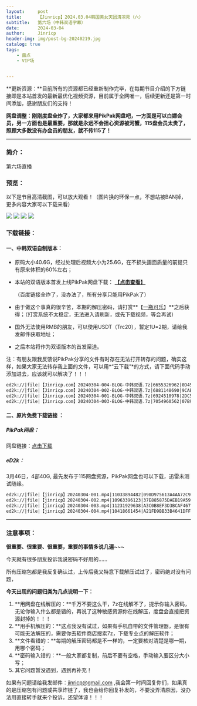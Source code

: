 ```yaml
---
layout:     post
title:      【Jinricp】2024.03.04韩国美女天团清凉秀（六）
subtitle:   第六场（中韩双语字幕）
date:       2024-03-04
author:     Jinricp
header-img: img/post-bg-20240219.jpg
catalog: true
tags:
    - 露点
    - VIP场


---
```


**更新资源：**目前所有的资源都已经重新制作完毕，在每期节目介绍的下方链接即是本站首发的最新最优化视频资源，目前属于全网唯一，后续更新还是第一时间添加，感谢朋友们的支持！

**网盘调整：刚刚度盘全炸了，大家都来用PikPak网盘吧，一方面是可以白嫖会员，另一方面也是最重要，那就是永远不会担心资源被河蟹，115盘会员太贵了，照顾大多数没有办会员的朋友，就不传115了！**

---

### 简介：

第六场直播

### 预览：

以下是节目高清截图，可以放大观看！（图片换的环保一点，不想站被BAN掉，更多内容大家可以下载来看）

![](https://www.imgccc.com/2024/03/15/00c0e5e3f3fb2.jpg)
![](https://www.imgccc.com/2024/03/15/60733df540156.jpg)
![](https://www.imgccc.com/2024/03/15/64556cb3207b8.jpg)
![](https://www.imgccc.com/2024/03/15/544f54124fdc9.jpg)



### 下载链接：

#### 一、中韩双语自制版本：

+ 原码大小40.6G，经过处理后视频大小为25.6G，在不损失画面质量的前提只有原来体积的60%左右；

+ 本站的双语版本首发上线PikPak网盘下载： **[【点击查看】](https://mypikpak.com/s/VNtELtjoov5CdU-ARtiZQnc1o1)**

  （百度链接全炸了，没办法了，所有分享只能用PikPak了）

+ 由于做这个事真的很辛苦，本期的解压密码，请打赏**【[一瓶可乐](https://kkl.mileifk.com/details/DEE68B8B)】**之后获得；（打赏系统不太稳定，无法进入请刷新，或先下载视频，等会再试）

+ 国外无法使用RMB的朋友，可以使用USDT（Trc20），暂定1U=2期，请给我发邮件获取地址；

+ 之后本站将作为双语版本的首发渠道。

注：有朋友跟我反馈说PikPak分享的文件有时存在无法打开转存的问题，确实这样，如果大家无法转存我上面的文件，可以用*“云下载”*的方式，请下面代码手动添加进去，应该就可以解决了！！！

  ```txt
ed2k://|file|【Jinricp.com】20240304-004-BLOG-中韩双语.7z|6655326962|0D45814F58AC3E54CC69F2CC6D99F7E8|/
ed2k://|file|【Jinricp.com】20240304-002-BLOG-中韩双语.7z|6881148690|9CAEB9D1E0085661F35A6B36514CD39E|/
ed2k://|file|【Jinricp.com】20240304-001-BLOG-中韩双语.7z|6924510978|2DC533E6DB6313CD7216CB70D60AC6D0|/
ed2k://|file|【Jinricp.com】20240304-003-BLOG-中韩双语.7z|7054960562|07B97C61B0F37D97A1BBAC8CE83BE117|/
  ```



#### 二、原片免费下载链接 ：

##### PikPak网盘：

网盘链接：[点击下载](https://mypikpak.com/s/VNspx6U9xiBeQeQzgBQUGs-Io1)

##### eD2k：

3月46日，4部40G, 最先发布于115网盘资源，PikPak网盘也可以下载，迅雷未测试随缘。

```txt
ed2k://|file|【jinricp】20240304-001.mp4|11033894482|090D975613A4AA72C97303ACDECEED86|/  
ed2k://|file|【jinricp】20240304-002.mp4|10963396123|37E885875DAEB19A59D4FB8BF96987DB|/  
ed2k://|file|【jinricp】20240304-003.mp4|11231929638|A3C0B8EF3D3BCAF467321B9F53A9AFC6|/  
ed2k://|file|【jinricp】20240304-004.mp4|10418661454|A21FD9BB33B4641DFF43D52231D45AEA|/ 
```

------

### 注意事项：

**很重要、很重要、很重要，重要的事情多说几遍~~~**

今天就有很多朋友投诉我说密码不好用的……

所有压缩包都是我反复确认过，上传后我又特意下载解压试过了，密码绝对没有问题，

**今天出现的问题归类为几点说明一下：**

1. **用网盘在线解压的：**千万不要这么干，7z在线解不了，提示你输入密码，无论你输入什么都是错的，再说了这种敏感资源你在线解压，度盘会直接把资源封掉的！！！
2. **用手机解压的：**这点我没有试过，如果有手机自带的文件管理器，是很有可能无法解压的，需要你去软件商店搜索7z，下载专业点的解压软件；
3. **文件看错的：**每期的解压密码都是不一样的，一定要核对清楚是哪一期，用哪个密码；
4. **密码输入错的：**一般大家都复制，前后不要有空格，手动输入要区分大小写；
5. 其它问题暂没遇到，遇到再补充！

如果有问题请给我发邮件：jinricp@gmail.com ,我会第一时间回复你们，如果真的是压缩包有问题或共享炸链了，我也会给你回复补发的，不要没弄清原因，没办法用直接转手就来个投诉，还望体谅！！！
